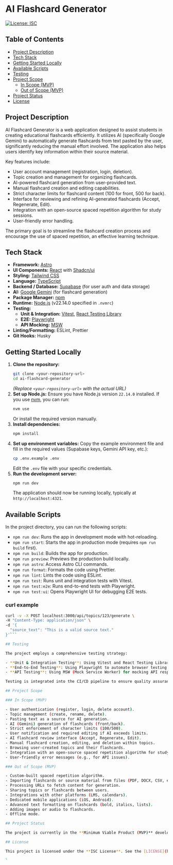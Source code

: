 # AI Flashcard Generator

[![License: ISC](https://img.shields.io/badge/License-ISC-blue.svg)](https://opensource.org/licenses/ISC)

## Table of Contents

- [Project Description](#project-description)
- [Tech Stack](#tech-stack)
- [Getting Started Locally](#getting-started-locally)
- [Available Scripts](#available-scripts)
- [Testing](#testing)
- [Project Scope](#project-scope)
  - [In Scope (MVP)](#in-scope-mvp)
  - [Out of Scope (MVP)](#out-of-scope-mvp)
- [Project Status](#project-status)
- [License](#license)

## Project Description

AI Flashcard Generator is a web application designed to assist students in creating educational flashcards efficiently. It utilizes AI (specifically Google Gemini) to automatically generate flashcards from text pasted by the user, significantly reducing the manual effort involved. The application also helps users identify key information within their source material.

Key features include:

- User account management (registration, login, deletion).
- Topic creation and management for organizing flashcards.
- AI-powered flashcard generation from user-provided text.
- Manual flashcard creation and editing capabilities.
- Strict character limits for flashcard content (100 for front, 500 for back).
- Interface for reviewing and refining AI-generated flashcards (Accept, Regenerate, Edit).
- Integration with an open-source spaced repetition algorithm for study sessions.
- User-friendly error handling.

The primary goal is to streamline the flashcard creation process and encourage the use of spaced repetition, an effective learning technique.

## Tech Stack

- **Framework:** [Astro](https://astro.build/)
- **UI Components:** [React](https://react.dev/) with [Shadcn/ui](https://ui.shadcn.com/)
- **Styling:** [Tailwind CSS](https://tailwindcss.com/)
- **Language:** [TypeScript](https://www.typescriptlang.org/)
- **Backend / Database:** [Supabase](https://supabase.com/) (for user auth and data storage)
- **AI:** [Google Gemini](https://gemini.google.com/) (for flashcard generation)
- **Package Manager:** [npm](https://www.npmjs.com/)
- **Runtime:** [Node.js](https://nodejs.org/) (v22.14.0 specified in `.nvmrc`)
- **Testing:**
  - **Unit & Integration:** [Vitest](https://vitest.dev/), [React Testing Library](https://testing-library.com/docs/react-testing-library/intro/)
  - **E2E:** [Playwright](https://playwright.dev/)
  - **API Mocking:** [MSW](https://mswjs.io/)
- **Linting/Formatting:** ESLint, Prettier
- **Git Hooks:** Husky

## Getting Started Locally

1.  **Clone the repository:**
    ```bash
    git clone <your-repository-url>
    cd ai-flashcard-generator
    ```
    _(Replace `<your-repository-url>` with the actual URL)_
2.  **Set up Node.js:**
    Ensure you have Node.js version `22.14.0` installed. If you use [nvm](https://github.com/nvm-sh/nvm), you can run:
    ```bash
    nvm use
    ```
    Or install the required version manually.
3.  **Install dependencies:**
    ```bash
    npm install
    ```
4.  **Set up environment variables:**
    Copy the example environment file and fill in the required values (Supabase keys, Gemini API key, etc.):
    ```bash
    cp .env.example .env
    ```
    Edit the `.env` file with your specific credentials.
5.  **Run the development server:**
    ```bash
    npm run dev
    ```
    The application should now be running locally, typically at `http://localhost:4321`.

## Available Scripts

In the project directory, you can run the following scripts:

- `npm run dev`: Runs the app in development mode with hot-reloading.
- `npm run start`: Starts the app in production mode (requires `npm run build` first).
- `npm run build`: Builds the app for production.
- `npm run preview`: Previews the production build locally.
- `npm run astro`: Access Astro CLI commands.
- `npm run format`: Formats the code using Prettier.
- `npm run lint`: Lints the code using ESLint.
- `npm run test`: Runs unit and integration tests with Vitest.
- `npm run test:e2e`: Runs end-to-end tests with Playwright.
- `npm run test:ui`: Opens Playwright UI for debugging E2E tests.

### curl example

````bash
curl -v -X POST localhost:3000/api/topics/123/generate \
-H "Content-Type: application/json" \
-d '{
  "source_text": "This is a valid source text."
}'```

## Testing

The project employs a comprehensive testing strategy:

- **Unit & Integration Testing**: Using Vitest and React Testing Library to test individual components and their integration.
- **End-to-End Testing**: Using Playwright to automate browser testing across Chrome, Firefox, and Safari.
- **API Testing**: Using MSW (Mock Service Worker) for mocking API responses during testing.

Testing is integrated into the CI/CD pipeline to ensure quality assurance before deployment.

## Project Scope

### In Scope (MVP)

- User authentication (register, login, delete account).
- Topic management (create, rename, delete).
- Pasting text as a source for AI generation.
- AI (Gemini) generation of flashcards (front/back).
- Strict enforcement of character limits (100/500).
- User notification and required editing if AI exceeds limits.
- AI flashcard review interface (Accept, Regenerate, Edit).
- Manual flashcard creation, editing, and deletion within topics.
- Browsing user-created topics and their flashcards.
- Integration with an open-source spaced repetition algorithm for study sessions.
- User-friendly error messages (e.g., for API issues).

### Out of Scope (MVP)

- Custom-built spaced repetition algorithm.
- Importing flashcards or source material from files (PDF, DOCX, CSV, etc.).
- Processing URLs to fetch content for generation.
- Sharing topics or flashcards between users.
- Integrations with other platforms (LMS, calendars).
- Dedicated mobile applications (iOS, Android).
- Advanced text formatting on flashcards (bold, italics, lists).
- Adding images or audio to flashcards.
- Offline mode.

## Project Status

The project is currently in the **Minimum Viable Product (MVP)** development phase.

## License

This project is licensed under the **ISC License**. See the [LICENSE](https://opensource.org/licenses/ISC) file for details (Note: A separate LICENSE file is not present in the provided context, but `package.json` specifies ISC).

`
````
